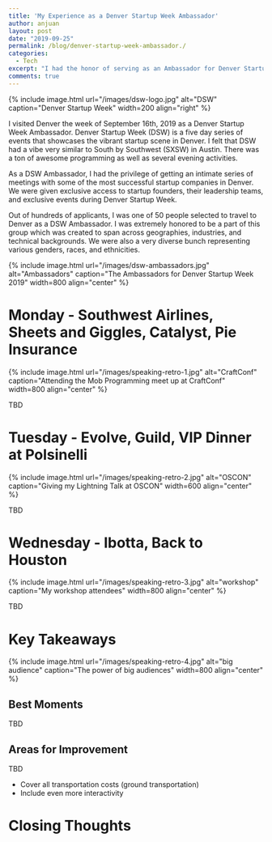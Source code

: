 ```yaml
---
title: 'My Experience as a Denver Startup Week Ambassador'
author: anjuan
layout: post
date: "2019-09-25"
permalink: /blog/denver-startup-week-ambassador./
categories:
  - Tech
excerpt: "I had the honor of serving as an Ambassador for Denver Startup Week 2019. This is what I experienced during the program."
comments: true
---
```


{% include image.html url="/images/dsw-logo.jpg" alt="DSW" caption="Denver Startup Week" width=200 align="right" %}

I visited Denver the week of September 16th, 2019 as a Denver Startup Week Ambassador. Denver Startup Week (DSW) is a five day series of events that showcases the vibrant startup scene in Denver. I felt that DSW had a vibe very similar to South by Southwest (SXSW) in Austin. There was a ton of awesome programming as well as several evening activities. 

As a DSW Ambassador, I had the privilege of getting an intimate series of meetings with some of the most successful startup companies in Denver. We were given exclusive access to startup founders, their leadership teams, and exclusive events during Denver Startup Week. 

Out of hundreds of applicants, I was one of 50 people selected to travel to Denver as a DSW Ambassador. I was extremely honored to be a part of this group which was created to span across geographies, industries, and technical backgrounds. We were also a very diverse bunch representing various genders, races, and ethnicities.

{% include image.html url="/images/dsw-ambassadors.jpg" alt="Ambassadors" caption="The Ambassadors for Denver Startup Week 2019" width=800 align="center" %}




# Monday - Southwest Airlines, Sheets and Giggles, Catalyst, Pie Insurance

{% include image.html url="/images/speaking-retro-1.jpg" alt="CraftConf" caption="Attending the Mob Programming meet up at CraftConf" width=800 align="center" %}

TBD

# Tuesday - Evolve, Guild, VIP Dinner at Polsinelli

{% include image.html url="/images/speaking-retro-2.jpg" alt="OSCON" caption="Giving my Lightning Talk at OSCON" width=600 align="center" %}

TBD


# Wednesday - Ibotta, Back to Houston

{% include image.html url="/images/speaking-retro-3.jpg" alt="workshop" caption="My workshop attendees" width=800 align="center" %}

TBD

# Key Takeaways

{% include image.html url="/images/speaking-retro-4.jpg" alt="big audience" caption="The power of big audiences" width=800 align="center" %}

## Best Moments

TBD

## Areas for Improvement

TBD

* Cover all transportation costs (ground transportation)
* Include even more interactivity



# Closing Thoughts

